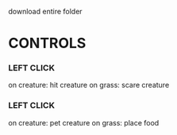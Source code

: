 download entire folder

# CONTROLS

### LEFT CLICK
on creature: hit creature
on grass: scare creature

### LEFT CLICK
on creature: pet creature
on grass: place food
